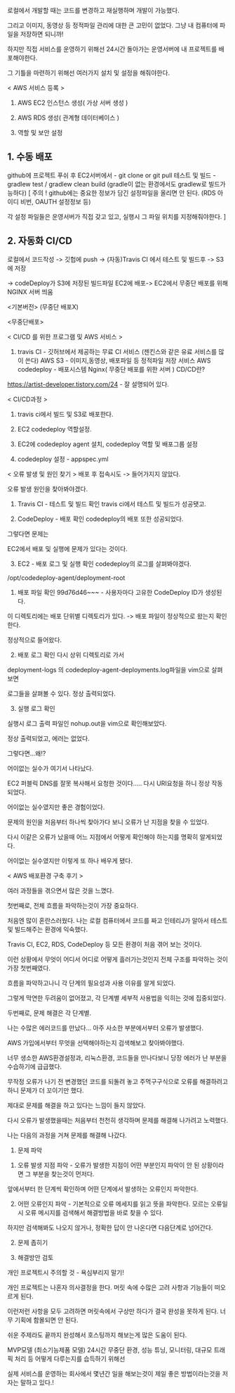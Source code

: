 로컬에서 개발할 때는 코드를 변경하고 재실행하며 개발이 가능했다.

그리고 이미지, 동영상 등 정적파일 관리에 대한 큰 고민이 없었다. 그냥 내 컴퓨터에 파일을 저장하면 되니까!

하지만 직접 서비스를 운영하기 위해선 24시간 돌아가는 운영서버에 내 프로젝트를 배포해야한다.

그 기틀을 마련하기 위해선 여러가지 설치 및 설정을 해줘야한다.

 

< AWS 서비스 등록 >
1. AWS EC2 인스턴스 생성( 가상 서버 생성 )

2. AWS RDS 생성( 관계형 데이터베이스 )

3. 역할 및 보안 설정

 

## 1. 수동 배포
github에 프로젝트 푸쉬 후 EC2서버에서 - git clone  or  git pull
테스트 및 빌드  - gradlew test / gradlew clean build (gradle이 없는 환경에서도 gradlew로 빌드가능하다)
[ 주의 ! github에는 중요한 정보가 담긴 설정파일을 올리면 안 된다. (RDS 아이디 비번, OAUTH 설정정보 등)

각 설정 파일들은 운영서버가 직접 갖고 있고, 실행시 그 파일 위치를 지정해줘야한다. ]

 

## 2. 자동화 CI/CD
로컬에서 코드작성 -> 깃헙에 push -> (자동)Travis CI 에서 테스트 및 빌드후 -> S3에 저장 

-> codeDeploy가 S3에 저장된 빌드파일 EC2에 배포-> EC2에서 무중단 배포를 위해 NGINX 서버 띄움

 

<기본버전> (무중단 배포X)


<무중단배포>


 
< CI/CD 를 위한 프로그램 및 AWS 서비스 >
1. travis CI - 깃허브에서 제공하는 무료 CI 서비스 (젠킨스와 같은 유료 서비스를 많이 쓴다)
AWS S3 - 이미지,동영상, 배포파일 등 정적파일 저장 서비스
AWS codedeploy - 배포시스템
Nginx( 무중단 배포를 위한 서버 )
CD/CD란?

https://artist-developer.tistory.com/24 - 잘 설명되어 있다.

 

 

< CI/CD과정 >

1. travis ci에서 빌드 및 S3로 배포한다.

2. EC2 codedeploy 역할설정.

3. EC2에 codedeploy agent 설치, codedeploy 역할 및 배포그룹 설정

4. codedeploy 설정 - appspec.yml

 

< 오류 발생 및 원인 찾기 >
배포 후 접속시도 -> 들어가지지 않았다.

오류 발생 원인을 찾아봐야겠다.

 

1. Travis CI - 테스트 및 빌드 확인
travis ci에서 테스트 및 빌드가 성공됏고.


2. CodeDeploy - 배포 확인
codedeploy의 배포 또한 성공되었다.


그렇다면 문제는

EC2에서 배포 및 실행에 문제가 있다는 것이다.

 

3. EC2 - 배포 로그 및 실행 확인
codedeploy의 로그를 살펴봐야겠다.

/opt/codedeploy-agent/deployment-root


1) 배포 파일 확인
99d76d46~~~  - 사용자마다 고유한 CodeDeploy ID가 생성된다.

이 디렉토리에는 배포 단위별 디렉토리가 있다. -> 배포 파일이 정상적으로 왔는지 확인한다.


정상적으로 들어왔다.

 

2) 배포 로그 확인
다시 상위 디렉토리로 가서


deployment-logs 의 codedeploy-agent-deployments.log파일을 vim으로 살펴보면


로그들을 살펴볼 수 있다. 정상 출력되었다.

 

3) 실행 로그 확인

실행시 로그 출력 파일인 nohup.out을 vim으로 확인해보았다.


정상 출력되었고, 에러는 없었다.

 

그렇다면...왜!?

어이없는 실수가 여기서 나타났다. 

EC2 퍼블릭 DNS를 잘못 복사해서 요청한 것이다..... 다시 URI요청을 하니 정상 작동되었다.

어이없는 실수였지만 좋은 경험이었다.

문제의 원인을 처음부터 하나씩 찾아가다 보니 오류가 난 지점을 찾을 수 있었다.

다시 이같은 오류가 났을때 어느 지점에서 어떻게 확인해야 하는지를 명확히 알게되었다.

어이없는 실수였지만 이렇게 또 하나 배우게 됐다.

< AWS 배포환경 구축 후기 >
 

 

여러 과정들을 겪으면서 많은 것을 느꼈다.

 

첫번째로, 전체 흐름을 파악하는것이 가장 중요하다.

처음엔 많이 혼란스러웠다. 나는 로컬 컴퓨터에서 코드를 짜고 인테리J가 알아서 테스트 및 빌드해주는 환경에 익숙했다.

Travis CI, EC2, RDS, CodeDeploy 등 모든 환경이 처음 겪어 보는 것이다.

이런 상황에서 무엇이 어디서 어디로 어떻게 흘러가는것인지 전체 구조를 파악하는 것이 가장 첫번째였다.

흐름을 파악하고나니 각 단계의 필요성과 사용 이유를 알게 되었다.

그렇게 막연한 두려움이 없어졌고, 각 단계별 세부적 사용법을 익히는 것에 집중되었다.

 

두번째로, 문제 해결은 각 단계별.

나는 수많은 에러코드를 만났다... 아주 사소한 부분에서부터 오류가 발생했다.

AWS 가입에서부터 무엇을 선택해야하는지 검색해보고 찾아봐야했다.

너무 생소한 AWS환경설정과, 리눅스환경, 코드들을 만나다보니 당장 에러가 난 부분을 수습하기에 급급했다.

무작정 오류가 나기 전 변경했던 코드를 되돌려 놓고 주먹구구식으로 오류를 해결하려고하니 문제가 더 꼬이기만 했다.

제대로 문제를 해결을 하고 있다는 느낌이 들지 않았다.

다시 오류가 발생했을때는 처음부터 천천히 생각하며 문제를 해결해 나가려고 노력했다.

나는 다음의 과정을 거쳐 문제를 해결해 나갔다.

 

1. 문제 파악

  1) 오류 발생 지점 파악 - 오류가 발생한 지점이 어떤 부분인지 파악이 안 된 상황이라면 그 부분을 찾는것이 먼저다.

앞에서부터 한 단계씩 확인하며 어떤 단계에서 발생하는 오류인지 파악한다.

  2) 어떤 오류인지 파악 - 기본적으로 오류 메세지를 읽고 뜻을 파악한다. 모르는 오류일시 오류 메시지를 검색해서 해결방법을 바로 찾을 수 있다.

하지만 검색해봐도 나오지 않거나, 정확한 답이 안 나온다면 다음단계로 넘어간다.

 

2. 문제 좁히기

 

3. 해결방안 검토

 

 

개인 프로젝트시 주의할 것 - 욕심부리지 말기!

개인 프로젝트는 나혼자 의사결정을 한다. 머릿 속에 수많은 고려 사항과 기능들이 떠오르게 된다.

이런저런 사항을 모두 고려하면 머릿속에서 구상만 하다가 결국 완성을 못하게 된다. 너무 기획에 함몰되면 안 된다.

쉬운 주제라도 끝까지 완성해서 호스팅까지 해보는게 많은 도움이 된다.


MVP모델 (최소기능제품 모델)
24시간 무중단 환경, 성능 튜닝, 모니터링, 대규모 트래픽 처리 등 어떻게 다루는지를 습득하기 위해선

실제 서비스를 운영하는 회사에서 몇년간 일을 해보는것이 제일 좋은 방법이라는것을 저자는 말하고 있다.!
